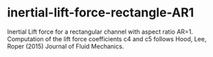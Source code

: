 # inertial-lift-force-rectangle-AR1
Inertial Lift force for a rectangular channel with aspect ratio AR=1. Computation of the lift force coefficients c4 and c5 follows Hood, Lee, Roper (2015) Journal of Fluid Mechanics.
